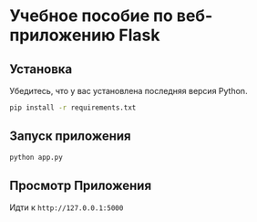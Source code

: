 # Учебное пособие по веб-приложению Flask

## Установка

Убедитесь, что у вас установлена последняя версия Python.

```bash
pip install -r requirements.txt
```

## Запуск приложения

```bash
python app.py
```

## Просмотр Приложения

Идти к `http://127.0.0.1:5000`
